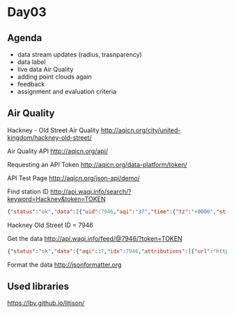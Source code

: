 # Day03

## Agenda

- data stream updates (radius, trasnparency)
- data label
- live data Air Quality
- adding point clouds again
- feedback
- assignment and evaluation criteria

## Air Quality

Hackney - Old Street Air Quality
http://aqicn.org/city/united-kingdom/hackney-old-street/

Air Quality API
http://aqicn.org/api/

Requesting an API Token
http://aqicn.org/data-platform/token/

API Test Page
http://aqicn.org/json-api/demo/

Find station ID
http://api.waqi.info/search/?keyword=Hackney&token=TOKEN

```json
{"status":"ok","data":[{"uid":7946,"aqi":"37","time":{"tz":"+0000","stime":"2017-02-24 06:00:00","vtime":1487916000},"station":{"name":"Hackney - Old Street, United Kingdom","geo":[51.526454,-0.08491],"url":"united-kingdom/hackney-old-street"}}]}
```

Hackney Old Street ID = 7946

Get the data
http://api.waqi.info/feed/@7946/?token=TOKEN

```json
{"status":"ok","data":{"aqi":37,"idx":7946,"attributions":[{"url":"http://uk-air.defra.gov.uk/","name":"UK-AIR, air quality information resource - Defra, UK"},{"url":"http://londonair.org.uk/","name":"London Air Quality Network - Environmental Research Group, King's College London"}],"city":{"geo":[51.526454,-0.08491],"name":"Hackney - Old Street","url":"http://aqicn.org/city/united-kingdom/hackney-old-street/"},"dominentpol":"pm25","iaqi":{"co":{"v":0.1},"h":{"v":80},"no2":{"v":27.3},"o3":{"v":4.4},"p":{"v":1014},"pm10":{"v":12},"pm25":{"v":37},"so2":{"v":0.2},"t":{"v":2.55}},"time":{"s":"2017-02-24 06:00:00","tz":"+00:00","v":1487916000}}}
```

Format the data
http://jsonformatter.org

## Used libraries

https://lbv.github.io/litjson/
